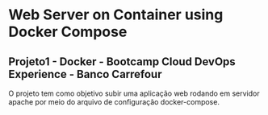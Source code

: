 # Web Server on Container using Docker Compose

## Projeto1 - Docker - Bootcamp Cloud DevOps Experience - Banco Carrefour

O projeto tem como objetivo subir uma aplicação web rodando em servidor apache por meio do arquivo de configuração docker-compose.